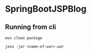 # SpringBootJSPBlog

## Running from cli
```mvn clean package```

```java -jar <name-of-war>.war```
